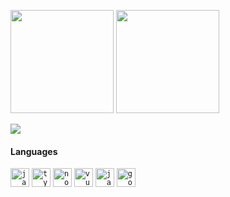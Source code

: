 <!-- [![](https://github-readme-stats.vercel.app/api?username=g0ngjie&theme=dracula)](https://github.com/g0ngjie)
[![](https://github-readme-stats.vercel.app/api/top-langs/?username=g0ngjie&layout=compact&theme=cobalt)](https://github.com/g0ngjie) -->

<!-- <div align="center"> -->

<!-- ![GitHub Snake Light](https://raw.githubusercontent.com/g0ngjie/g0ngjie/output/github-snake-dark.svg#gh-dark-mode-only)![GitHub Snake dark](https://raw.githubusercontent.com/g0ngjie/g0ngjie/output/github-snake.svg#gh-light-mode-only)
-->

<div>
  <p>
    <img
      src="https://github-readme-stats.vercel.app/api?username=g0ngjie&theme=dracula&show_icons=true"
      height="165"
    />
    <img
      src="https://github-readme-stats.vercel.app/api/top-langs/?username=g0ngjie&layout=compact&theme=cobalt"
      height="165"
    />
  </p>
</div>

![](https://profile-counter.glitch.me/g0ngjie/count.svg)

#### Languages

<!-- languages:start -->
<!-- prettier-ignore-start -->
<!-- markdownlint-disable -->
<code><img height="30" src="https://github.com/g0ngjie/2016/wiki/images/javascript.png" alt="javascript" /></code>
<code><img height="30" src="https://github.com/g0ngjie/2016/wiki/images/typescript.png" alt="typescript" /></code>
<code><img height="30" src="https://github.com/g0ngjie/2016/wiki/images/nodejs.png" alt="nodejs" /></code>
<code><img height="30" src="https://github.com/g0ngjie/2016/wiki/images/vuejs.png" alt="vuejs"/></code>
<code><img height="30" src="https://github.com/g0ngjie/2016/wiki/images/java.png" alt="java"/></code>
<code><img height="30" src="https://github.com/g0ngjie/2016/wiki/images/golang.png" alt="golang"/></code>
<!-- markdownlint-restore -->
<!-- prettier-ignore-end -->

<!-- languages:end -->

